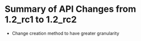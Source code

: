 # Summary of API Changes from 1.2_rc1 to 1.2_rc2

* Change creation method to have greater granularity
